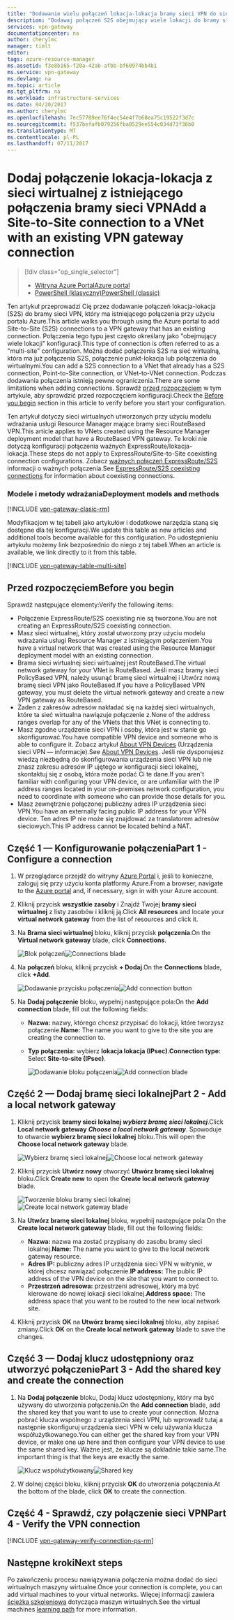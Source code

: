 ```yaml
---
title: "Dodawanie wielu połączeń lokacja-lokacja bramy sieci VPN do sieci wirtualnej: Azure Portal: Resource Manager | Dokumentacja firmy Microsoft"
description: "Dodawaj połączeń S2S obejmujący wiele lokacji do bramy sieci VPN, który ma istniejącego połączenia"
services: vpn-gateway
documentationcenter: na
author: cherylmc
manager: timlt
editor: 
tags: azure-resource-manager
ms.assetid: f3e8b165-f20a-42ab-afbb-bf60974bb4b1
ms.service: vpn-gateway
ms.devlang: na
ms.topic: article
ms.tgt_pltfrm: na
ms.workload: infrastructure-services
ms.date: 04/20/2017
ms.author: cherylmc
ms.openlocfilehash: 7ec57789ee76f4ec54e4f7b68ea75c19522f3d7c
ms.sourcegitcommit: f537befafb079256fba0529ee554c034d73f36b0
ms.translationtype: MT
ms.contentlocale: pl-PL
ms.lasthandoff: 07/11/2017
---
```

# <a name="add-a-site-to-site-connection-to-a-vnet-with-an-existing-vpn-gateway-connection"></a><span data-ttu-id="c7c26-103">Dodaj połączenie lokacja-lokacja z sieci wirtualnej z istniejącego połączenia bramy sieci VPN</span><span class="sxs-lookup"><span data-stu-id="c7c26-103">Add a Site-to-Site connection to a VNet with an existing VPN gateway connection</span></span>

> [!div class="op_single_selector"]
> * [<span data-ttu-id="c7c26-104">Witryna Azure Portal</span><span class="sxs-lookup"><span data-stu-id="c7c26-104">Azure portal</span></span>](vpn-gateway-howto-multi-site-to-site-resource-manager-portal.md)
> * [<span data-ttu-id="c7c26-105">PowerShell (klasyczny)</span><span class="sxs-lookup"><span data-stu-id="c7c26-105">PowerShell (classic)</span></span>](vpn-gateway-multi-site.md)
>
> 

<span data-ttu-id="c7c26-106">Ten artykuł przeprowadzi Cię przez dodawanie połączeń lokacja-lokacja (S2S) do bramy sieci VPN, który ma istniejącego połączenia przy użyciu portalu Azure.</span><span class="sxs-lookup"><span data-stu-id="c7c26-106">This article walks you through using the Azure portal to add Site-to-Site (S2S) connections to a VPN gateway that has an existing connection.</span></span> <span data-ttu-id="c7c26-107">Połączenia tego typu jest często określany jako "obejmujący wiele lokacji" konfiguracji.</span><span class="sxs-lookup"><span data-stu-id="c7c26-107">This type of connection is often referred to as a "multi-site" configuration.</span></span> <span data-ttu-id="c7c26-108">Można dodać połączenia S2S na sieć wirtualną, która ma już połączenia S2S, połączenie punkt-lokacja lub połączenia do wirtualnymi.</span><span class="sxs-lookup"><span data-stu-id="c7c26-108">You can add a S2S connection to a VNet that already has a S2S connection, Point-to-Site connection, or VNet-to-VNet connection.</span></span> <span data-ttu-id="c7c26-109">Podczas dodawania połączenia istnieją pewne ograniczenia.</span><span class="sxs-lookup"><span data-stu-id="c7c26-109">There are some limitations when adding connections.</span></span> <span data-ttu-id="c7c26-110">Sprawdź [przed rozpoczęciem](#before) w tym artykule, aby sprawdzić przed rozpoczęciem konfiguracji.</span><span class="sxs-lookup"><span data-stu-id="c7c26-110">Check the [Before you begin](#before) section in this article to verify before you start your configuration.</span></span> 

<span data-ttu-id="c7c26-111">Ten artykuł dotyczy sieci wirtualnych utworzonych przy użyciu modelu wdrażania usługi Resource Manager mające bramy sieci RouteBased VPN.</span><span class="sxs-lookup"><span data-stu-id="c7c26-111">This article applies to VNets created using the Resource Manager deployment model that have a RouteBased VPN gateway.</span></span> <span data-ttu-id="c7c26-112">Te kroki nie dotyczą konfiguracji połączenia ważnych ExpressRoute/lokacja-lokacja.</span><span class="sxs-lookup"><span data-stu-id="c7c26-112">These steps do not apply to ExpressRoute/Site-to-Site coexisting connection configurations.</span></span> <span data-ttu-id="c7c26-113">Zobacz [ważnych połączeń ExpressRoute/S2S](../expressroute/expressroute-howto-coexist-resource-manager.md) informacji o ważnych połączenia.</span><span class="sxs-lookup"><span data-stu-id="c7c26-113">See [ExpressRoute/S2S coexisting connections](../expressroute/expressroute-howto-coexist-resource-manager.md) for information about coexisting connections.</span></span>

### <a name="deployment-models-and-methods"></a><span data-ttu-id="c7c26-114">Modele i metody wdrażania</span><span class="sxs-lookup"><span data-stu-id="c7c26-114">Deployment models and methods</span></span>
[!INCLUDE [vpn-gateway-clasic-rm](../../includes/vpn-gateway-classic-rm-include.md)]

<span data-ttu-id="c7c26-115">Modyfikacjom w tej tabeli jako artykułów i dodatkowe narzędzia staną się dostępne dla tej konfiguracji.</span><span class="sxs-lookup"><span data-stu-id="c7c26-115">We update this table as new articles and additional tools become available for this configuration.</span></span> <span data-ttu-id="c7c26-116">Po udostępnieniu artykułu możemy link bezpośrednio do niego z tej tabeli.</span><span class="sxs-lookup"><span data-stu-id="c7c26-116">When an article is available, we link directly to it from this table.</span></span>

[!INCLUDE [vpn-gateway-table-multi-site](../../includes/vpn-gateway-table-multisite-include.md)]

## <span data-ttu-id="c7c26-117"><a name="before"></a>Przed rozpoczęciem</span><span class="sxs-lookup"><span data-stu-id="c7c26-117"><a name="before"></a>Before you begin</span></span>
<span data-ttu-id="c7c26-118">Sprawdź następujące elementy:</span><span class="sxs-lookup"><span data-stu-id="c7c26-118">Verify the following items:</span></span>

* <span data-ttu-id="c7c26-119">Połączenie ExpressRoute/S2S coexisting nie są tworzone.</span><span class="sxs-lookup"><span data-stu-id="c7c26-119">You are not creating an ExpressRoute/S2S coexisting connection.</span></span>
* <span data-ttu-id="c7c26-120">Masz sieci wirtualnej, który został utworzony przy użyciu modelu wdrażania usługi Resource Manager z istniejącym połączeniem.</span><span class="sxs-lookup"><span data-stu-id="c7c26-120">You have a virtual network that was created using the Resource Manager deployment model with an existing connection.</span></span>
* <span data-ttu-id="c7c26-121">Brama sieci wirtualnej sieci wirtualnej jest RouteBased.</span><span class="sxs-lookup"><span data-stu-id="c7c26-121">The virtual network gateway for your VNet is RouteBased.</span></span> <span data-ttu-id="c7c26-122">Jeśli masz bramy sieci PolicyBased VPN, należy usunąć bramę sieci wirtualnej i Utwórz nową bramę sieci VPN jako RouteBased.</span><span class="sxs-lookup"><span data-stu-id="c7c26-122">If you have a PolicyBased VPN gateway, you must delete the virtual network gateway and create a new VPN gateway as RouteBased.</span></span>
* <span data-ttu-id="c7c26-123">Żaden z zakresów adresów nakładać się na każdej sieci wirtualnych, które ta sieć wirtualna nawiązuje połączenie z.</span><span class="sxs-lookup"><span data-stu-id="c7c26-123">None of the address ranges overlap for any of the VNets that this VNet is connecting to.</span></span>
* <span data-ttu-id="c7c26-124">Masz zgodne urządzenie sieci VPN i osoby, która jest w stanie go skonfigurować.</span><span class="sxs-lookup"><span data-stu-id="c7c26-124">You have compatible VPN device and someone who is able to configure it.</span></span> <span data-ttu-id="c7c26-125">Zobacz artykuł [About VPN Devices](vpn-gateway-about-vpn-devices.md) (Urządzenia sieci VPN — informacje).</span><span class="sxs-lookup"><span data-stu-id="c7c26-125">See [About VPN Devices](vpn-gateway-about-vpn-devices.md).</span></span> <span data-ttu-id="c7c26-126">Jeśli nie dysponujesz wiedzą niezbędną do skonfigurowania urządzenia sieci VPN lub nie znasz zakresu adresów IP ujętego w konfiguracji sieci lokalnej, skontaktuj się z osobą, która może podać Ci te dane.</span><span class="sxs-lookup"><span data-stu-id="c7c26-126">If you aren't familiar with configuring your VPN device, or are unfamiliar with the IP address ranges located in your on-premises network configuration, you need to coordinate with someone who can provide those details for you.</span></span>
* <span data-ttu-id="c7c26-127">Masz zewnętrznie połączonej publiczny adres IP urządzenia sieci VPN.</span><span class="sxs-lookup"><span data-stu-id="c7c26-127">You have an externally facing public IP address for your VPN device.</span></span> <span data-ttu-id="c7c26-128">Ten adres IP nie może się znajdować za translatorem adresów sieciowych.</span><span class="sxs-lookup"><span data-stu-id="c7c26-128">This IP address cannot be located behind a NAT.</span></span>

## <span data-ttu-id="c7c26-129"><a name="part1"></a>Część 1 — Konfigurowanie połączenia</span><span class="sxs-lookup"><span data-stu-id="c7c26-129"><a name="part1"></a>Part 1 - Configure a connection</span></span>
1. <span data-ttu-id="c7c26-130">W przeglądarce przejdź do witryny [Azure Portal](http://portal.azure.com) i, jeśli to konieczne, zaloguj się przy użyciu konta platformy Azure.</span><span class="sxs-lookup"><span data-stu-id="c7c26-130">From a browser, navigate to the [Azure portal](http://portal.azure.com) and, if necessary, sign in with your Azure account.</span></span>
2. <span data-ttu-id="c7c26-131">Kliknij przycisk **wszystkie zasoby** i Znajdź Twojej **bramy sieci wirtualnej** z listy zasobów i kliknij ją.</span><span class="sxs-lookup"><span data-stu-id="c7c26-131">Click **All resources** and locate your **virtual network gateway** from the list of resources and click it.</span></span>
3. <span data-ttu-id="c7c26-132">Na **Brama sieci wirtualnej** bloku, kliknij przycisk **połączenia**.</span><span class="sxs-lookup"><span data-stu-id="c7c26-132">On the **Virtual network gateway** blade, click **Connections**.</span></span>
   
    <span data-ttu-id="c7c26-133">![Blok połączeń](./media/vpn-gateway-howto-multi-site-to-site-resource-manager-portal/connectionsblade.png "Connections blade")</span><span class="sxs-lookup"><span data-stu-id="c7c26-133">![Connections blade](./media/vpn-gateway-howto-multi-site-to-site-resource-manager-portal/connectionsblade.png "Connections blade")</span></span><br>
4. <span data-ttu-id="c7c26-134">Na **połączeń** bloku, kliknij przycisk **+ Dodaj**.</span><span class="sxs-lookup"><span data-stu-id="c7c26-134">On the **Connections** blade, click **+Add**.</span></span>
   
    <span data-ttu-id="c7c26-135">![Dodawanie przycisku połączenia](./media/vpn-gateway-howto-multi-site-to-site-resource-manager-portal/addbutton.png "Add connection button")</span><span class="sxs-lookup"><span data-stu-id="c7c26-135">![Add connection button](./media/vpn-gateway-howto-multi-site-to-site-resource-manager-portal/addbutton.png "Add connection button")</span></span><br>
5. <span data-ttu-id="c7c26-136">Na **Dodaj połączenie** bloku, wypełnij następujące pola:</span><span class="sxs-lookup"><span data-stu-id="c7c26-136">On the **Add connection** blade, fill out the following fields:</span></span>
   
   * <span data-ttu-id="c7c26-137">**Nazwa:** nazwy, którego chcesz przypisać do lokacji, które tworzysz połączenie.</span><span class="sxs-lookup"><span data-stu-id="c7c26-137">**Name:** The name you want to give to the site you are creating the connection to.</span></span>
   * <span data-ttu-id="c7c26-138">**Typ połączenia:** wybierz **lokacja lokacja (IPsec)**.</span><span class="sxs-lookup"><span data-stu-id="c7c26-138">**Connection type:** Select **Site-to-site (IPsec)**.</span></span>
     
     <span data-ttu-id="c7c26-139">![Dodawanie bloku połączenia](./media/vpn-gateway-howto-multi-site-to-site-resource-manager-portal/addconnectionblade.png "Add connection blade")</span><span class="sxs-lookup"><span data-stu-id="c7c26-139">![Add connection blade](./media/vpn-gateway-howto-multi-site-to-site-resource-manager-portal/addconnectionblade.png "Add connection blade")</span></span><br>

## <span data-ttu-id="c7c26-140"><a name="part2"></a>Część 2 — Dodaj bramę sieci lokalnej</span><span class="sxs-lookup"><span data-stu-id="c7c26-140"><a name="part2"></a>Part 2 - Add a local network gateway</span></span>
1. <span data-ttu-id="c7c26-141">Kliknij przycisk **bramy sieci lokalnej** ***wybierz bramę sieci lokalnej***.</span><span class="sxs-lookup"><span data-stu-id="c7c26-141">Click **Local network gateway** ***Choose a local network gateway***.</span></span> <span data-ttu-id="c7c26-142">Spowoduje to otwarcie **wybierz bramę sieci lokalnej** bloku.</span><span class="sxs-lookup"><span data-stu-id="c7c26-142">This will open the **Choose local network gateway** blade.</span></span>
   
    <span data-ttu-id="c7c26-143">![Wybierz bramę sieci lokalnej](./media/vpn-gateway-howto-multi-site-to-site-resource-manager-portal/chooselng.png "Choose local network gateway")</span><span class="sxs-lookup"><span data-stu-id="c7c26-143">![Choose local network gateway](./media/vpn-gateway-howto-multi-site-to-site-resource-manager-portal/chooselng.png "Choose local network gateway")</span></span><br>
2. <span data-ttu-id="c7c26-144">Kliknij przycisk **Utwórz nowy** otworzyć **Utwórz bramę sieci lokalnej** bloku.</span><span class="sxs-lookup"><span data-stu-id="c7c26-144">Click **Create new** to open the **Create local network gateway** blade.</span></span>
   
    <span data-ttu-id="c7c26-145">![Tworzenie bloku bramy sieci lokalnej](./media/vpn-gateway-howto-multi-site-to-site-resource-manager-portal/createlngblade.png "Create local network gateway")</span><span class="sxs-lookup"><span data-stu-id="c7c26-145">![Create local network gateway blade](./media/vpn-gateway-howto-multi-site-to-site-resource-manager-portal/createlngblade.png "Create local network gateway")</span></span><br>
3. <span data-ttu-id="c7c26-146">Na **Utwórz bramę sieci lokalnej** bloku, wypełnij następujące pola:</span><span class="sxs-lookup"><span data-stu-id="c7c26-146">On the **Create local network gateway** blade, fill out the following fields:</span></span>
   
   * <span data-ttu-id="c7c26-147">**Nazwa:** nazwa ma zostać przypisany do zasobu bramy sieci lokalnej.</span><span class="sxs-lookup"><span data-stu-id="c7c26-147">**Name:** The name you want to give to the local network gateway resource.</span></span>
   * <span data-ttu-id="c7c26-148">**Adres IP:** publiczny adres IP urządzenia sieci VPN w witrynie, w której chcesz nawiązać połączenie.</span><span class="sxs-lookup"><span data-stu-id="c7c26-148">**IP address:** The public IP address of the VPN device on the site that you want to connect to.</span></span>
   * <span data-ttu-id="c7c26-149">**Przestrzeń adresowa:** przestrzeni adresowej, który ma być kierowane do nowej lokacji sieci lokalnej.</span><span class="sxs-lookup"><span data-stu-id="c7c26-149">**Address space:** The address space that you want to be routed to the new local network site.</span></span>
4. <span data-ttu-id="c7c26-150">Kliknij przycisk **OK** na **Utwórz bramę sieci lokalnej** bloku, aby zapisać zmiany.</span><span class="sxs-lookup"><span data-stu-id="c7c26-150">Click **OK** on the **Create local network gateway** blade to save the changes.</span></span>

## <span data-ttu-id="c7c26-151"><a name="part3"></a>Część 3 — Dodaj klucz udostępniony oraz utworzyć połączenie</span><span class="sxs-lookup"><span data-stu-id="c7c26-151"><a name="part3"></a>Part 3 - Add the shared key and create the connection</span></span>
1. <span data-ttu-id="c7c26-152">Na **Dodaj połączenie** bloku, Dodaj klucz udostępniony, który ma być używany do utworzenia połączenia.</span><span class="sxs-lookup"><span data-stu-id="c7c26-152">On the **Add connection** blade, add the shared key that you want to use to create your connection.</span></span> <span data-ttu-id="c7c26-153">Można pobrać klucza wspólnego z urządzenia sieci VPN, lub wprowadź tutaj a następnie skonfiguruj urządzenia sieci VPN w celu używania klucza współużytkowanego.</span><span class="sxs-lookup"><span data-stu-id="c7c26-153">You can either get the shared key from your VPN device, or make one up here and then configure your VPN device to use the same shared key.</span></span> <span data-ttu-id="c7c26-154">Ważne jest, że klucze są dokładnie takie same.</span><span class="sxs-lookup"><span data-stu-id="c7c26-154">The important thing is that the keys are exactly the same.</span></span>
   
    <span data-ttu-id="c7c26-155">![Klucz współużytkowany](./media/vpn-gateway-howto-multi-site-to-site-resource-manager-portal/sharedkey.png "Shared key")</span><span class="sxs-lookup"><span data-stu-id="c7c26-155">![Shared key](./media/vpn-gateway-howto-multi-site-to-site-resource-manager-portal/sharedkey.png "Shared key")</span></span><br>
2. <span data-ttu-id="c7c26-156">W dolnej części bloku, kliknij przycisk **OK** do utworzenia połączenia.</span><span class="sxs-lookup"><span data-stu-id="c7c26-156">At the bottom of the blade, click **OK** to create the connection.</span></span>

## <span data-ttu-id="c7c26-157"><a name="part4"></a>Część 4 - Sprawdź, czy połączenie sieci VPN</span><span class="sxs-lookup"><span data-stu-id="c7c26-157"><a name="part4"></a>Part 4 - Verify the VPN connection</span></span>


[!INCLUDE [vpn-gateway-verify-connection-ps-rm](../../includes/vpn-gateway-verify-connection-ps-rm-include.md)]

## <a name="next-steps"></a><span data-ttu-id="c7c26-158">Następne kroki</span><span class="sxs-lookup"><span data-stu-id="c7c26-158">Next steps</span></span>

<span data-ttu-id="c7c26-159">Po zakończeniu procesu nawiązywania połączenia można dodać do sieci wirtualnych maszyny wirtualne.</span><span class="sxs-lookup"><span data-stu-id="c7c26-159">Once your connection is complete, you can add virtual machines to your virtual networks.</span></span> <span data-ttu-id="c7c26-160">Więcej informacji zawiera [ścieżka szkoleniowa](https://azure.microsoft.com/documentation/learning-paths/virtual-machines) dotycząca maszyn wirtualnych.</span><span class="sxs-lookup"><span data-stu-id="c7c26-160">See the virtual machines [learning path](https://azure.microsoft.com/documentation/learning-paths/virtual-machines) for more information.</span></span>
